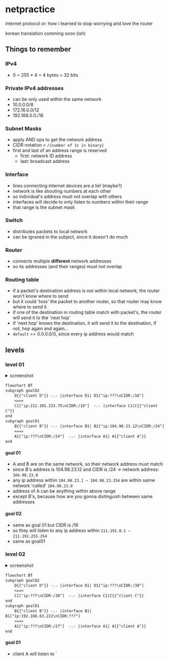 # netpractice

internet protocol or: how i learned to stop worrying and love the router

korean translation comming soon (ish)

## Things to remember

### IPv4

- 0 ~ 255 * 4 = 4 bytes = 32 bits

### Private IPv4 addresses

- can be only used within the same network
- 10.0.0.0/8
- 172.16.0.0/12
- 192.168.0.0./16

### Subnet Masks

- apply AND ops to get the network address
- CIDR notation = `/{number of 1s in binary}`
- first and last of an address range is reserved
  - first: network ID address
  - last: broadcast address
### Interface

- lines connecting internet devices are a lie! (maybe?)
- network is like shouting numbers at each other
- so individual's address must not overlap with others
- interfaces will decide to only listen to numbers within their range
- that range is the subnet mask

### Switch
- distributes packets to local network
- can be ignored in the subject, since it doesn't do much

### Router
- connects multiple **different** network addresses
- so its addresses (and their ranges) must not overlap

### Routing table
- if a packet's destination address is not within local network, the router won't know where to send
- but it could 'toss' the packet to another router, so that router may know where to send it
- if one of the destination in routing table match with packet's, the router will send it to the 'next hop'
- if 'next hop' knows the destination, it will send it to the destination, if not, hop again and again...
- `default` == 0.0.0.0/0, since every ip address would match

## levels

### level 01
<details>
    <summary>screenshot</summary>
    <img src="img/01.png" />
</details>

```mermaid
flowchart BT
subgraph goal02
    D{{"client D"}} -.- |interface D1| D1["ip:???\nCIDR:/16"]
    <==>
    C1["ip:211.191.223.75\nCIDR:/16"]  -.- |interface C1|C{{"client C"}}
end
subgraph goal01
    B{{"client B"}} -.- |interface B1| B1["ip:104.98.23.12\nCIDR:/24"]
    <==>
    A1["ip:???\nCIDR:/24"]  -.- |interface A1| A{{"client A"}}
end
```

#### goal 01
- A and B are on the same network, so their network address must match
- since B's address is 104.98.23.12 and CIDR is /24 -> network address: `104.98.23.0`
- any ip address within `104.98.23.1 ~ 104.98.23.254` are within samw network 'called' `104.98.23.0`
- address of A can be anything within above range
- except B's, because how are you gonna distinguish between same addresses

#### goal 02
- same as goal 01 but CIDR is /16
- so they will listen to any ip address within `211.191.0.1 ~ 211.191.255.254`
- same as goal01

### level 02
<details>
    <summary>screenshot</summary>
    <img src="img/02.png" />
</details>

```mermaid
flowchart BT
subgraph goal02
    D{{"client D"}} -.- |interface D1| D1["ip:???\nCIDR:/30"]
    <==>
    C1["ip:???\nCIDR:/30"]  -.- |interface C1|C{{"client C"}}
end
subgraph goal01
    B{{"client B"}} -.- |interface B1| B1["ip:192.168.63.222\nCIDR:???"]
    <==>
    A1["ip:???\nCIDR:/27"]  -.- |interface A1| A{{"client A"}}
end
```

#### goal 01
- client A will listen to `
